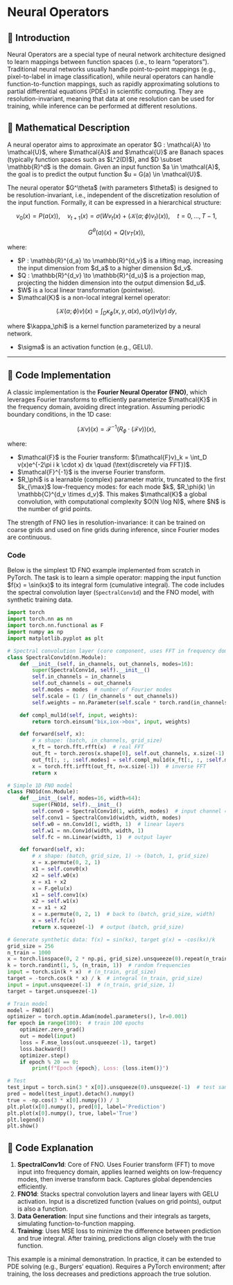 # Neural Operators
## 📖 Introduction
Neural Operators are a special type of neural network architecture designed to learn mappings between function spaces (i.e., to learn “operators”). Traditional neural networks usually handle point-to-point mappings (e.g., pixel-to-label in image classification), while neural operators can handle function-to-function mappings, such as rapidly approximating solutions to partial differential equations (PDEs) in scientific computing. They are resolution-invariant, meaning that data at one resolution can be used for training, while inference can be performed at different resolutions.


## 📖 Mathematical Description

A neural operator aims to approximate an operator \$G : \mathcal{A} \to \mathcal{U}\$, where \$\mathcal{A}\$ and \$\mathcal{U}\$ are Banach spaces (typically function spaces such as \$L^2(D)\$), and \$D \subset \mathbb{R}^d\$ is the domain. Given an input function \$a \in \mathcal{A}\$, the goal is to predict the output function \$u = G(a) \in \mathcal{U}\$.

The neural operator \$G^\theta\$ (with parameters \$\theta\$) is designed to be resolution-invariant, i.e., independent of the discretization resolution of the input function. Formally, it can be expressed in a hierarchical structure:

$$
v_0(x) = P(a(x)), \quad v_{t+1}(x) = \sigma \big( W v_t(x) + (\mathcal{K}(a;\phi) v_t)(x) \big), \quad t = 0, \ldots, T-1,
$$

$$
G^\theta(a)(x) = Q(v_T(x)),
$$

where:

* \$P : \mathbb{R}^{d\_a} \to \mathbb{R}^{d\_v}\$ is a lifting map, increasing the input dimension from \$d\_a\$ to a higher dimension \$d\_v\$.
* \$Q : \mathbb{R}^{d\_v} \to \mathbb{R}^{d\_u}\$ is a projection map, projecting the hidden dimension into the output dimension \$d\_u\$.
* \$W\$ is a local linear transformation (pointwise).
* \$\mathcal{K}\$ is a non-local integral kernel operator:

$$
(\mathcal{K}(a;\phi)v)(x) = \int_D \kappa_\phi(x,y,a(x),a(y)) v(y)\, dy,
$$

where \$\kappa\_\phi\$ is a kernel function parameterized by a neural network.

* \$\sigma\$ is an activation function (e.g., GELU).

---

## 📖 Code Implementation
A classic implementation is the **Fourier Neural Operator (FNO)**, which leverages Fourier transforms to efficiently parameterize \$\mathcal{K}\$ in the frequency domain, avoiding direct integration. Assuming periodic boundary conditions, in the 1D case:

$$
(\mathcal{K}v)(x) = \mathcal{F}^{-1} \Big( R_\phi \cdot (\mathcal{F}v) \Big)(x),
$$

where:

* \$\mathcal{F}\$ is the Fourier transform: \$(\mathcal{F}v)\_k = \int\_D v(x)e^{-2\pi i k \cdot x} dx \quad (\text{discretely via FFT})\$.
* \$\mathcal{F}^{-1}\$ is the inverse Fourier transform.
* \$R\_\phi\$ is a learnable (complex) parameter matrix, truncated to the first \$k\_{\max}\$ low-frequency modes: for each mode \$k\$, \$R\_\phi(k) \in \mathbb{C}^{d\_v \times d\_v}\$. This makes \$\mathcal{K}\$ a global convolution, with computational complexity \$O(N \log N)\$, where \$N\$ is the number of grid points.

The strength of FNO lies in resolution-invariance: it can be trained on coarse grids and used on fine grids during inference, since Fourier modes are continuous.

### Code
Below is the simplest 1D FNO example implemented from scratch in PyTorch. The task is to learn a simple operator: mapping the input function \$f(x) = \sin(kx)\$ to its integral form (cumulative integral). The code includes the spectral convolution layer (`SpectralConv1d`) and the FNO model, with synthetic training data.

```python
import torch
import torch.nn as nn
import torch.nn.functional as F
import numpy as np
import matplotlib.pyplot as plt

# Spectral convolution layer (core component, uses FFT in frequency domain)
class SpectralConv1d(nn.Module):
    def __init__(self, in_channels, out_channels, modes=16):
        super(SpectralConv1d, self).__init__()
        self.in_channels = in_channels
        self.out_channels = out_channels
        self.modes = modes  # number of Fourier modes
        self.scale = (1 / (in_channels * out_channels))
        self.weights = nn.Parameter(self.scale * torch.rand(in_channels, out_channels, self.modes, dtype=torch.cfloat))

    def compl_mul1d(self, input, weights):
        return torch.einsum("bix,iox->box", input, weights)

    def forward(self, x):
        # x shape: (batch, in_channels, grid_size)
        x_ft = torch.fft.rfft(x)  # real FFT
        out_ft = torch.zeros(x.shape[0], self.out_channels, x.size(-1) // 2 + 1, dtype=torch.cfloat, device=x.device)
        out_ft[:, :, :self.modes] = self.compl_mul1d(x_ft[:, :, :self.modes], self.weights)
        x = torch.fft.irfft(out_ft, n=x.size(-1))  # inverse FFT
        return x

# Simple 1D FNO model
class FNO1d(nn.Module):
    def __init__(self, modes=16, width=64):
        super(FNO1d, self).__init__()
        self.conv0 = SpectralConv1d(1, width, modes)  # input channel = 1
        self.conv1 = SpectralConv1d(width, width, modes)
        self.w0 = nn.Conv1d(1, width, 1)  # linear layers
        self.w1 = nn.Conv1d(width, width, 1)
        self.fc = nn.Linear(width, 1)  # output layer

    def forward(self, x):
        # x shape: (batch, grid_size, 1) -> (batch, 1, grid_size)
        x = x.permute(0, 2, 1)
        x1 = self.conv0(x)
        x2 = self.w0(x)
        x = x1 + x2
        x = F.gelu(x)
        x1 = self.conv1(x)
        x2 = self.w1(x)
        x = x1 + x2
        x = x.permute(0, 2, 1)  # back to (batch, grid_size, width)
        x = self.fc(x)
        return x.squeeze(-1)  # output (batch, grid_size)

# Generate synthetic data: f(x) = sin(kx), target g(x) = -cos(kx)/k
grid_size = 256
n_train = 1000
x = torch.linspace(0, 2 * np.pi, grid_size).unsqueeze(0).repeat(n_train, 1)  # (n_train, grid_size)
k = torch.randint(1, 5, (n_train, 1))  # random frequencies
input = torch.sin(k * x)  # (n_train, grid_size)
target = -torch.cos(k * x) / k  # integral (n_train, grid_size)
input = input.unsqueeze(-1)  # (n_train, grid_size, 1)
target = target.unsqueeze(-1)

# Train model
model = FNO1d()
optimizer = torch.optim.Adam(model.parameters(), lr=0.001)
for epoch in range(100):  # train 100 epochs
    optimizer.zero_grad()
    out = model(input)
    loss = F.mse_loss(out.unsqueeze(-1), target)
    loss.backward()
    optimizer.step()
    if epoch % 20 == 0:
        print(f"Epoch {epoch}, Loss: {loss.item()}")

# Test
test_input = torch.sin(3 * x[0]).unsqueeze(0).unsqueeze(-1)  # test sample k=3
pred = model(test_input).detach().numpy()
true = -np.cos(3 * x[0].numpy()) / 3
plt.plot(x[0].numpy(), pred[0], label='Prediction')
plt.plot(x[0].numpy(), true, label='True')
plt.legend()
plt.show()
```



## 📖 Code Explanation

1. **SpectralConv1d**: Core of FNO. Uses Fourier transform (FFT) to move input into frequency domain, applies learned weights on low-frequency modes, then inverse transform back. Captures global dependencies efficiently.
2. **FNO1d**: Stacks spectral convolution layers and linear layers with GELU activation. Input is a discretized function (values on grid points), output is also a function.
3. **Data Generation**: Input sine functions and their integrals as targets, simulating function-to-function mapping.
4. **Training**: Uses MSE loss to minimize the difference between prediction and true integral. After training, predictions align closely with the true function.

This example is a minimal demonstration. In practice, it can be extended to PDE solving (e.g., Burgers’ equation). Requires a PyTorch environment; after training, the loss decreases and predictions approach the true solution.



